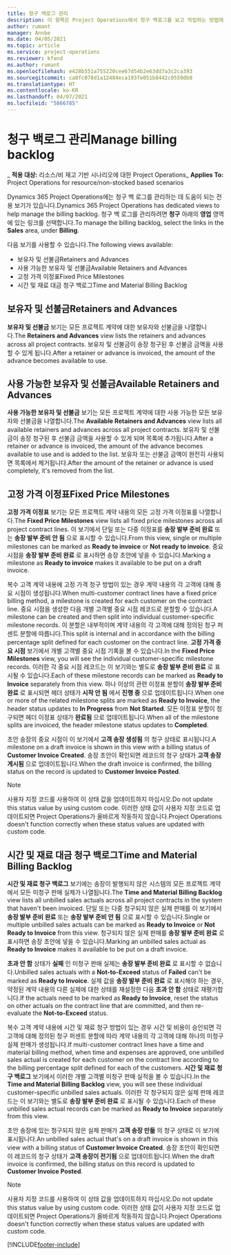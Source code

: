 ```yaml
---
title: 청구 백로그 관리
description: 이 항목은 Project Operations에서 청구 백로그를 보고 작업하는 방법에 대한 정보를 제공합니다.
author: rumant
manager: Annbe
ms.date: 04/05/2021
ms.topic: article
ms.service: project-operations
ms.reviewer: kfend
ms.author: rumant
ms.openlocfilehash: e428b551a755220cee67d54b2e63dd7a3c2ca393
ms.sourcegitcommit: ca0fc078d1a12484eca193fe051b8442c0559db8
ms.translationtype: HT
ms.contentlocale: ko-KR
ms.lasthandoff: 04/07/2021
ms.locfileid: "5866785"
---
```

# <a name="manage-billing-backlog"></a><span data-ttu-id="e8501-103">청구 백로그 관리</span><span class="sxs-lookup"><span data-stu-id="e8501-103">Manage billing backlog</span></span>

<span data-ttu-id="e8501-104">_ **적용 대상:** 리소스/비 재고 기반 시나리오에 대한 Project Operations</span><span class="sxs-lookup"><span data-stu-id="e8501-104">_ **Applies To:** Project Operations for resource/non-stocked based scenarios</span></span>

<span data-ttu-id="e8501-105">Dynamics 365 Project Operations에는 청구 백 로그를 관리하는 데 도움이 되는 전용 보기가 있습니다.</span><span class="sxs-lookup"><span data-stu-id="e8501-105">Dynamics 365 Project Operations has dedicated views to help manage the billing backlog.</span></span> <span data-ttu-id="e8501-106">청구 백 로그를 관리하려면 **청구** 아래의 **영업** 영역에 있는 링크를 선택합니다.</span><span class="sxs-lookup"><span data-stu-id="e8501-106">To manage the billing backlog, select the links in the **Sales** area, under **Billing**.</span></span> 

<span data-ttu-id="e8501-107">다음 보기를 사용할 수 있습니다.</span><span class="sxs-lookup"><span data-stu-id="e8501-107">The following views available:</span></span>

- <span data-ttu-id="e8501-108">보유자 및 선불금</span><span class="sxs-lookup"><span data-stu-id="e8501-108">Retainers and Advances</span></span>
- <span data-ttu-id="e8501-109">사용 가능한 보유자 및 선불금</span><span class="sxs-lookup"><span data-stu-id="e8501-109">Available Retainers and Advances</span></span>
- <span data-ttu-id="e8501-110">고정 가격 이정표</span><span class="sxs-lookup"><span data-stu-id="e8501-110">Fixed Price Milestones</span></span>
- <span data-ttu-id="e8501-111">시간 및 재료 대금 청구 백로그</span><span class="sxs-lookup"><span data-stu-id="e8501-111">Time and Material Billing Backlog</span></span>

## <a name="retainers-and-advances"></a><span data-ttu-id="e8501-112">보유자 및 선불금</span><span class="sxs-lookup"><span data-stu-id="e8501-112">Retainers and Advances</span></span>

<span data-ttu-id="e8501-113">**보유자 및 선불금** 보기는 모든 프로젝트 계약에 대한 보유자와 선불금을 나열합니다.</span><span class="sxs-lookup"><span data-stu-id="e8501-113">The **Retainers and Advances** view lists the retainers and advances across all project contracts.</span></span> <span data-ttu-id="e8501-114">보유자 및 선불금이 송장 청구된 후 선불금 금액을 사용할 수 있게 됩니다.</span><span class="sxs-lookup"><span data-stu-id="e8501-114">After a retainer or advance is invoiced, the amount of the advance becomes available to use.</span></span>

## <a name="available-retainers-and-advances"></a><span data-ttu-id="e8501-115">사용 가능한 보유자 및 선불금</span><span class="sxs-lookup"><span data-stu-id="e8501-115">Available Retainers and Advances</span></span>

<span data-ttu-id="e8501-116">**사용 가능한 보유자 및 선불금** 보기는 모든 프로젝트 계약에 대한 사용 가능한 모든 보유자와 선불금을 나열합니다.</span><span class="sxs-lookup"><span data-stu-id="e8501-116">The **Available Retainers and Advances** view lists all available retainers and advances across all project contracts.</span></span> <span data-ttu-id="e8501-117">보유자 및 선불금이 송장 청구된 후 선불금 금액을 사용할 수 있게 되며 목록에 추가됩니다.</span><span class="sxs-lookup"><span data-stu-id="e8501-117">After a retainer or advance is invoiced, the amount of the advance becomes available to use and is added to the list.</span></span> <span data-ttu-id="e8501-118">보유자 또는 선불금 금액이 완전히 사용되면 목록에서 제거됩니다.</span><span class="sxs-lookup"><span data-stu-id="e8501-118">After the amount of the retainer or advance is used completely, it's removed from the list.</span></span>

## <a name="fixed-price-milestones"></a><span data-ttu-id="e8501-119">고정 가격 이정표</span><span class="sxs-lookup"><span data-stu-id="e8501-119">Fixed Price Milestones</span></span>

<span data-ttu-id="e8501-120">**고정 가격 이정표** 보기는 모든 프로젝트 계약 내용의 모든 고정 가격 이정표를 나열합니다.</span><span class="sxs-lookup"><span data-stu-id="e8501-120">The **Fixed Price Milestones** view lists all fixed price milestones across all project contract lines.</span></span> <span data-ttu-id="e8501-121">이 보기에서 단일 또는 다중 이정표를 **송장 발부 준비 완료** 또는 **송장 발부 준비 안 됨** 으로 표시할 수 있습니다.</span><span class="sxs-lookup"><span data-stu-id="e8501-121">From this view, single or multiple milestones can be marked as **Ready to invoice** or **Not ready to invoice**.</span></span> <span data-ttu-id="e8501-122">중요 시점을 **송장 발부 준비 완료** 로 표시하면 송장 초안에 넣을 수 있습니다.</span><span class="sxs-lookup"><span data-stu-id="e8501-122">Marking a milestone as **Ready to invoice** makes it available to be put on a draft invoice.</span></span>

<span data-ttu-id="e8501-123">복수 고객 계약 내용에 고정 가격 청구 방법이 있는 경우 계약 내용의 각 고객에 대해 중요 시점이 생성됩니다.</span><span class="sxs-lookup"><span data-stu-id="e8501-123">When multi-customer contract lines have a fixed price billing method, a milestone is created for each customer on the contract line.</span></span> <span data-ttu-id="e8501-124">중요 시점을 생성한 다음 개별 고객별 중요 시점 레코드로 분할할 수 있습니다.</span><span class="sxs-lookup"><span data-stu-id="e8501-124">A milestone can be created and then split into individual customer-specific milestone records.</span></span> <span data-ttu-id="e8501-125">이 분할은 내부적이며 계약 내용의 각 고객에 대해 정의된 청구 퍼센트 분할에 따릅니다.</span><span class="sxs-lookup"><span data-stu-id="e8501-125">This split is internal and in accordance with the billing percentage split defined for each customer on the contract line.</span></span> <span data-ttu-id="e8501-126">**고정 가격 중요 시점** 보기에서 개별 고객별 중요 시점 기록을 볼 수 있습니다.</span><span class="sxs-lookup"><span data-stu-id="e8501-126">In the **Fixed Price Milestones** view, you will see the individual customer-specific milestone records.</span></span> <span data-ttu-id="e8501-127">이러한 각 중요 시점 레코드는 이 보기와는 별도로 **송장 발부 준비 완료** 로 표시될 수 있습니다.</span><span class="sxs-lookup"><span data-stu-id="e8501-127">Each of these milestone records can be marked as **Ready to Invoice** separately from this view.</span></span> <span data-ttu-id="e8501-128">하나 이상의 관련 이정표 분할이 **송장 발부 준비 완료** 로 표시되면 헤더 상태가 **시작 안 됨** 에서 **진행 중** 으로 업데이트됩니다.</span><span class="sxs-lookup"><span data-stu-id="e8501-128">When one or more of the related milestone splits are marked as **Ready to Invoice**, the header status updates to **In Progress** from **Not Started**.</span></span> <span data-ttu-id="e8501-129">모든 이정표 분할이 청구되면 헤더 이정표 상태가 **완료됨** 으로 업데이트됩니다.</span><span class="sxs-lookup"><span data-stu-id="e8501-129">When all of the milestone splits are invoiced, the header milestone status updates to **Completed**.</span></span>

<span data-ttu-id="e8501-130">초안 송장의 중요 시점이 이 보기에서 **고객 송장 생성됨** 의 청구 상태로 표시됩니다.</span><span class="sxs-lookup"><span data-stu-id="e8501-130">A milestone on a draft invoice is shown in this view with a billing status of **Customer Invoice Created**.</span></span> <span data-ttu-id="e8501-131">송장 초안이 확인되면 레코드의 청구 상태가 **고객 송장 게시됨** 으로 업데이트됩니다.</span><span class="sxs-lookup"><span data-stu-id="e8501-131">When the draft invoice is confirmed, the billing status on the record is updated to **Customer Invoice Posted**.</span></span> 

> [!NOTE] 
> <span data-ttu-id="e8501-132">사용자 지정 코드를 사용하여 이 상태 값을 업데이트하지 마십시오.</span><span class="sxs-lookup"><span data-stu-id="e8501-132">Do not update this status value by using custom code.</span></span> <span data-ttu-id="e8501-133">이러한 상태 값이 사용자 지정 코드로 업데이트되면 Project Operations가 올바르게 작동하지 않습니다.</span><span class="sxs-lookup"><span data-stu-id="e8501-133">Project Operations doesn't function correctly when these status values are updated with custom code.</span></span>

## <a name="time-and-material-billing-backlog"></a><span data-ttu-id="e8501-134">시간 및 재료 대금 청구 백로그</span><span class="sxs-lookup"><span data-stu-id="e8501-134">Time and Material Billing Backlog</span></span>

<span data-ttu-id="e8501-135">**시간 및 재료 청구 백로그** 보기에는 송장이 발행되지 않은 시스템의 모든 프로젝트 계약에서 모든 미청구 판매 실제가 나열됩니다.</span><span class="sxs-lookup"><span data-stu-id="e8501-135">The **Time and Material Billing Backlog** view lists all unbilled sales actuals across all project contracts in the system that haven't been invoiced.</span></span> <span data-ttu-id="e8501-136">단일 또는 다중 청구되지 않은 실제 판매를 이 보기에서 **송장 발부 준비 완료** 또는 **송장 발부 준비 안 됨** 으로 표시할 수 있습니다.</span><span class="sxs-lookup"><span data-stu-id="e8501-136">Single or multiple unbilled sales actuals can be marked as **Ready to Invoice** or **Not Ready to Invoice** from this view.</span></span> <span data-ttu-id="e8501-137">청구되지 않은 실제 판매를 **송장 발부 준비 완료** 로 표시하면 송장 초안에 넣을 수 있습니다.</span><span class="sxs-lookup"><span data-stu-id="e8501-137">Marking an unbilled sales actual as **Ready to Invoice** makes it available to be put on a draft invoice.</span></span>

<span data-ttu-id="e8501-138">**초과 안 함** 상태가 **실패** 인 미청구 판매 실제는 **송장 발부 준비 완료** 로 표시할 수 없습니다.</span><span class="sxs-lookup"><span data-stu-id="e8501-138">Unbilled sales actuals with a **Not-to-Exceed** status of **Failed** can't be marked as **Ready to Invoice**.</span></span> <span data-ttu-id="e8501-139">실제 값을 **송장 발부 준비 완료** 로 표시해야 하는 경우, 약정된 계약 내용의 다른 실제에 대한 상태를 재설정한 다음 **초과 안 함** 상태로 재평가합니다.</span><span class="sxs-lookup"><span data-stu-id="e8501-139">If the actuals need to be marked as **Ready to Invoice**, reset the status on other actuals on the contract line that are committed, and then re-evaluate the **Not-to-Exceed** status.</span></span>

<span data-ttu-id="e8501-140">복수 고객 계약 내용에 시간 및 재료 청구 방법이 있는 경우 시간 및 비용이 승인되면 각 고객에 대해 정의된 청구 퍼센트 분할에 따라 계약 내용의 각 고객에 대해 하나의 미청구 실제 판매가 생성됩니다.</span><span class="sxs-lookup"><span data-stu-id="e8501-140">If multi-customer contract lines have a time and material billing method, when time and expenses are approved, one unbilled sales actual is created for each customer on the contract line according to the billing percentage split defined for each of the customers.</span></span> <span data-ttu-id="e8501-141">**시간 및 재료 청구 백로그** 보기에서 이러한 개별 고객별 미청구 판매 실적을 볼 수 있습니다.</span><span class="sxs-lookup"><span data-stu-id="e8501-141">In the **Time and Material Billing Backlog** view, you will see these individual customer-specific unbilled sales actuals.</span></span> <span data-ttu-id="e8501-142">이러한 각 청구되지 않은 실제 판매 레코드는 이 보기와는 별도로 **송장 발부 준비 완료** 로 표시될 수 있습니다.</span><span class="sxs-lookup"><span data-stu-id="e8501-142">Each of these unbilled sales actual records can be marked as **Ready to Invoice** separately from this view.</span></span>

<span data-ttu-id="e8501-143">초안 송장에 있는 청구되지 않은 실제 판매가 **고객 송장 만듦** 의 청구 상태로 이 보기에 표시됩니다.</span><span class="sxs-lookup"><span data-stu-id="e8501-143">An unbilled sales actual that's on a draft invoice is shown in this view with a billing status of **Customer Invoice Created**.</span></span> <span data-ttu-id="e8501-144">송장 초안이 확인되면 이 레코드의 청구 상태가 **고객 송장이 전기됨** 으로 업데이트됩니다.</span><span class="sxs-lookup"><span data-stu-id="e8501-144">When the draft invoice is confirmed, the billing status on this record is updated to **Customer Invoice Posted**.</span></span> 

> [!NOTE] 
> <span data-ttu-id="e8501-145">사용자 지정 코드를 사용하여 이 상태 값을 업데이트하지 마십시오.</span><span class="sxs-lookup"><span data-stu-id="e8501-145">Do not update this status value by using custom code.</span></span> <span data-ttu-id="e8501-146">이러한 상태 값이 사용자 지정 코드로 업데이트되면 Project Operations가 올바르게 작동하지 않습니다.</span><span class="sxs-lookup"><span data-stu-id="e8501-146">Project Operations doesn't function correctly when these status values are updated with custom code.</span></span>


[!INCLUDE[footer-include](../includes/footer-banner.md)]
